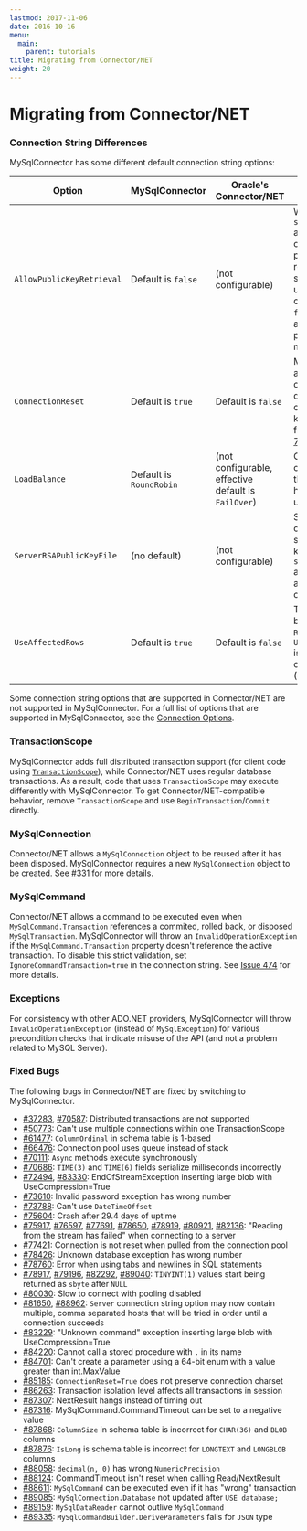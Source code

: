 ```yaml
---
lastmod: 2017-11-06
date: 2016-10-16
menu:
  main:
    parent: tutorials
title: Migrating from Connector/NET
weight: 20
---
```


Migrating from Connector/NET
============================

### Connection String Differences

MySqlConnector has some different default connection string options:

<table class="table table-striped table-hover">
  <thead>
    <th style="width:20%">Option</th>
    <th style="width:20%">MySqlConnector</th>
    <th style="width:20%">Oracle's Connector/NET</th>
    <th style="width:40%">Notes</th>
  </thead>
  <tr>
    <td><code>AllowPublicKeyRetrieval</code></td>
    <td>Default is <code>false</code></td>
    <td>(not configurable)</td>
    <td>When using <code>sha256_password</code> authentication, this option allows the RSA public key to be retrieved from the server
    (when not using a secure connection). It's <code>false</code> by default to avoid disclosing the password to a malicious proxy.</td>
  </tr>
  <tr>
    <td><code>ConnectionReset</code></td>
    <td>Default is <code>true</code></td>
    <td>Default is <code>false</code></td>
    <td>MySqlConnector always resets pooled connections by default so that the connection is in a known state. This fixes <a href="https://bugs.mysql.com/bug.php?id=77421">MySQL Bug 77421</a>.</td>
  </tr>
  <tr>
    <td><code>LoadBalance</code></td>
    <td>Default is <code>RoundRobin</code></td>
    <td>(not configurable, effective default is <code>FailOver</code>)</td>
    <td>Connector/NET currently has <a href="https://bugs.mysql.com/bug.php?id=81650" title="MySQL bug #81650">a bug</a> that prevents multiple host names being used.</td>
  </tr>
  <tr>
    <td><code>ServerRSAPublicKeyFile</code></td>
    <td>(no default)</td>
    <td>(not configurable)</td>
    <td>Specify a file containing the server's RSA public key to allow <code>sha256_password</code> authentication over an insecure connection.</td>
  </tr>
  <tr>
    <td><code>UseAffectedRows</code></td>
    <td>Default is <code>true</code></td>
    <td>Default is <code>false</code></td>
    <td>This also affects the behavior of the <code>ROW_COUNT</code> function. <code>UseAffectedRows=true</code> is the default in most other languages (C++, PHP, others)</td>
  </tr>
</table>

Some connection string options that are supported in Connector/NET are not supported in MySqlConnector. For a full list of options that are
supported in MySqlConnector, see the [Connection Options](connection-options).

### TransactionScope

MySqlConnector adds full distributed transaction support (for client code using [`TransactionScope`](https://msdn.microsoft.com/en-us/library/system.transactions.transactionscope.aspx)),
while Connector/NET uses regular database transactions. As a result, code that uses `TransactionScope`
may execute differently with MySqlConnector. To get Connector/NET-compatible behavior, remove
`TransactionScope` and use `BeginTransaction`/`Commit` directly.

### MySqlConnection

Connector/NET allows a `MySqlConnection` object to be reused after it has been disposed. MySqlConnector requires a new `MySqlConnection`
object to be created. See [#331](https://github.com/mysql-net/MySqlConnector/issues/331) for more details.

### MySqlCommand

Connector/NET allows a command to be executed even when `MySqlCommand.Transaction` references a commited, rolled back, or
disposed `MySqlTransaction`. MySqlConnector will throw an `InvalidOperationException` if the `MySqlCommand.Transaction`
property doesn't reference the active transaction. To disable this strict validation, set <code>IgnoreCommandTransaction=true</code>
in the connection string. See [Issue 474](https://github.com/mysql-net/MySqlConnector/issues/474) for more details.

### Exceptions

For consistency with other ADO.NET providers, MySqlConnector will throw `InvalidOperationException` (instead of `MySqlException`)
for various precondition checks that indicate misuse of the API (and not a problem related to MySQL Server).

### Fixed Bugs

The following bugs in Connector/NET are fixed by switching to MySqlConnector.

* [#37283](https://bugs.mysql.com/bug.php?id=37283), [#70587](https://bugs.mysql.com/bug.php?id=70587): Distributed transactions are not supported
* [#50773](https://bugs.mysql.com/bug.php?id=50773): Can't use multiple connections within one TransactionScope
* [#61477](https://bugs.mysql.com/bug.php?id=61477): `ColumnOrdinal` in schema table is 1-based
* [#66476](https://bugs.mysql.com/bug.php?id=66476): Connection pool uses queue instead of stack
* [#70111](https://bugs.mysql.com/bug.php?id=70111): `Async` methods execute synchronously
* [#70686](https://bugs.mysql.com/bug.php?id=70686): `TIME(3)` and `TIME(6)` fields serialize milliseconds incorrectly
* [#72494](https://bugs.mysql.com/bug.php?id=72494), [#83330](https://bugs.mysql.com/bug.php?id=83330): EndOfStreamException inserting large blob with UseCompression=True
* [#73610](https://bugs.mysql.com/bug.php?id=73610): Invalid password exception has wrong number
* [#73788](https://bugs.mysql.com/bug.php?id=73788): Can't use `DateTimeOffset`
* [#75604](https://bugs.mysql.com/bug.php?id=75604): Crash after 29.4 days of uptime
* [#75917](https://bugs.mysql.com/bug.php?id=75917), [#76597](https://bugs.mysql.com/bug.php?id=76597), [#77691](https://bugs.mysql.com/bug.php?id=77691), [#78650](https://bugs.mysql.com/bug.php?id=78650), [#78919](https://bugs.mysql.com/bug.php?id=78919), [#80921](https://bugs.mysql.com/bug.php?id=80921), [#82136](https://bugs.mysql.com/bug.php?id=82136): "Reading from the stream has failed" when connecting to a server
* [#77421](https://bugs.mysql.com/bug.php?id=77421): Connection is not reset when pulled from the connection pool
* [#78426](https://bugs.mysql.com/bug.php?id=78426): Unknown database exception has wrong number
* [#78760](https://bugs.mysql.com/bug.php?id=78760): Error when using tabs and newlines in SQL statements
* [#78917](https://bugs.mysql.com/bug.php?id=78917), [#79196](https://bugs.mysql.com/bug.php?id=79196), [#82292](https://bugs.mysql.com/bug.php?id=82292), [#89040](https://bugs.mysql.com/bug.php?id=89040): `TINYINT(1)` values start being returned as `sbyte` after `NULL`
* [#80030](https://bugs.mysql.com/bug.php?id=80030): Slow to connect with pooling disabled
* [#81650](https://bugs.mysql.com/bug.php?id=81650), [#88962](https://bugs.mysql.com/bug.php?id=88962): `Server` connection string option may now contain multiple, comma separated hosts that will be tried in order until a connection succeeds
* [#83229](https://bugs.mysql.com/bug.php?id=83329): "Unknown command" exception inserting large blob with UseCompression=True
* [#84220](https://bugs.mysql.com/bug.php?id=84220): Cannot call a stored procedure with `.` in its name
* [#84701](https://bugs.mysql.com/bug.php?id=84701): Can't create a parameter using a 64-bit enum with a value greater than int.MaxValue
* [#85185](https://bugs.mysql.com/bug.php?id=85185): `ConnectionReset=True` does not preserve connection charset
* [#86263](https://bugs.mysql.com/bug.php?id=86263): Transaction isolation level affects all transactions in session
* [#87307](https://bugs.mysql.com/bug.php?id=87307): NextResult hangs instead of timing out
* [#87316](https://bugs.mysql.com/bug.php?id=87316): MySqlCommand.CommandTimeout can be set to a negative value
* [#87868](https://bugs.mysql.com/bug.php?id=87868): `ColumnSize` in schema table is incorrect for `CHAR(36)` and `BLOB` columns
* [#87876](https://bugs.mysql.com/bug.php?id=87876): `IsLong` is schema table is incorrect for `LONGTEXT` and `LONGBLOB` columns
* [#88058](https://bugs.mysql.com/bug.php?id=88058): `decimal(n, 0)` has wrong `NumericPrecision`
* [#88124](https://bugs.mysql.com/bug.php?id=88124): CommandTimeout isn't reset when calling Read/NextResult
* [#88611](https://bugs.mysql.com/bug.php?id=88611): `MySqlCommand` can be executed even if it has "wrong" transaction
* [#89085](https://bugs.mysql.com/bug.php?id=89085): `MySqlConnection.Database` not updated after `USE database;`
* [#89159](https://bugs.mysql.com/bug.php?id=89159): `MySqlDataReader` cannot outlive `MySqlCommand`
* [#89335](https://bugs.mysql.com/bug.php?id=89335): `MySqlCommandBuilder.DeriveParameters` fails for `JSON` type
